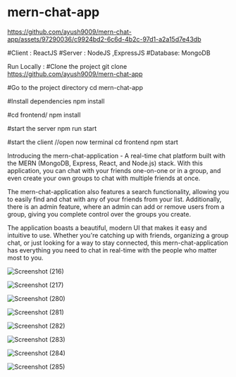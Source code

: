 # mern-chat-app


https://github.com/ayush9009/mern-chat-app/assets/97290036/c9924bd2-6c6d-4b2c-97d1-a2a15d7e43db



#Client : ReactJS
#Server : NodeJS ,ExpressJS
#Database: MongoDB

Run Locally :
#Clone the project
git clone https://github.com/ayush9009/mern-chat-app

#Go to the project directory
cd mern-chat-app

#Install dependencies
npm install

#cd frontend/
npm install

#start the server
npm run start

#start the client
  //open now terminal
  cd frontend
  npm start

Introducing the mern-chat-application -  A real-time chat platform built with the MERN (MongoDB, Express, React, and Node.js) stack.
With this application, you can chat with your friends one-on-one or in a group, and even create your own groups to chat with multiple friends at once.

The mern-chat-application also features a search functionality, allowing you to easily find and chat with any of your friends from your list.
Additionally, there is an admin feature, where an admin can add or remove users from a group, giving you complete control over the groups you create.

The application boasts a beautiful, modern UI that makes it easy and intuitive to use. Whether you're catching up with friends, organizing a group chat,
or just looking for a way to stay connected, this mern-chat-application has everything you need to chat in real-time with the people who matter most to you.


![Screenshot (216)](https://user-images.githubusercontent.com/97290036/236368151-5bdb8058-57bc-4fae-ba7e-314136371edc.png)

![Screenshot (217)](https://user-images.githubusercontent.com/97290036/236368127-4425db04-bac0-4a99-be76-05efc636a17b.png)


![Screenshot (280)](https://github.com/ayush9009/mern-chat-app/assets/97290036/e94984e5-1adc-443e-9e36-eff43621142b)

![Screenshot (281)](https://github.com/ayush9009/mern-chat-app/assets/97290036/99a73a14-c680-43fd-91e7-c63f55ca841e)

![Screenshot (282)](https://github.com/ayush9009/mern-chat-app/assets/97290036/e0423791-39c4-45cf-b08a-39ef1daed0a9)

![Screenshot (283)](https://github.com/ayush9009/mern-chat-app/assets/97290036/f951db28-769e-476f-85d6-5f505f907f36)

![Screenshot (284)](https://github.com/ayush9009/mern-chat-app/assets/97290036/fbbc41bb-2993-4748-a060-f7752eec0e43)

![Screenshot (285)](https://github.com/ayush9009/mern-chat-app/assets/97290036/c9f6c1cb-7a18-4c66-8ce0-e9386eb2f2b7)







